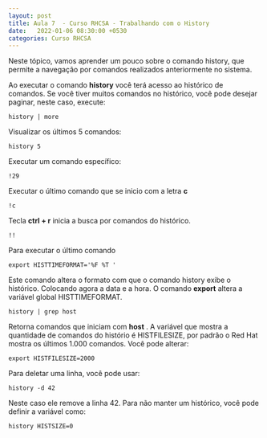 ```yaml
---
layout: post
title: Aula 7  - Curso RHCSA - Trabalhando com o History
date:   2022-01-06 08:30:00 +0530
categories: Curso RHCSA
---
```


Neste tópico, vamos aprender um pouco sobre o comando history, que permite a navegação por comandos realizados anteriormente no sistema. 

Ao executar o comando **history** você terá acesso ao histórico de comandos. Se você tiver muitos comandos no histórico, você pode desejar paginar, neste caso, execute:

```
history | more
```

Visualizar os últimos 5 comandos:

```
history 5
```

Executar um comando específico:

```
!29
```

Executar o último comando que se inicio com a letra **c**

```
!c
```

Tecla **ctrl + r** inicia a busca por comandos do histórico.

```
!!
```

Para executar o último comando

```
export HISTTIMEFORMAT='%F %T '
```

Este comando altera o formato com que o comando history exibe o histórico. Colocando agora a data e a hora. O comando **export** altera a variável global HISTTIMEFORMAT.

```
history | grep host
```

Retorna comandos que iniciam com **host** .  A variável que mostra a quantidade de comandos do histório é HISTFILESIZE, por padrão o Red Hat mostra os últimos 1.000 comandos. Você pode alterar:

```
export HISTFILESIZE=2000
```

Para deletar uma linha, você pode usar:

```
history -d 42
```

Neste caso ele remove a linha 42. Para não manter um histórico, você pode definir a variável como:

```
history HISTSIZE=0
```
